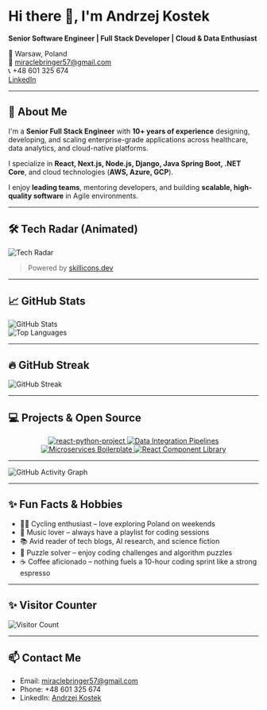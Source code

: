 # Hi there 👋, I'm Andrzej Kostek

**Senior Software Engineer | Full Stack Developer | Cloud & Data Enthusiast**  

📍 Warsaw, Poland  
📧 miraclebringer57@gmail.com  
📞 +48 601 325 674  
[LinkedIn](https://www.linkedin.com/in/andrzej-kostek-9a19a0388/)

---

## 🚀 About Me

I'm a **Senior Full Stack Engineer** with **10+ years of experience** designing, developing, and scaling enterprise-grade applications across healthcare, data analytics, and cloud-native platforms.  

I specialize in **React, Next.js, Node.js, Django, Java Spring Boot, .NET Core**, and cloud technologies (**AWS, Azure, GCP**).  

I enjoy **leading teams**, mentoring developers, and building **scalable, high-quality software** in Agile environments.

---

## 🛠 Tech Radar (Animated)

![Tech Radar](https://skillicons.dev/icons?i=python,java,csharp,js,ts,nodejs,react,nextjs,django,spring,aws,azure,gcp,docker,kubernetes,terraform,postgres,mysql,mongodb,kafka,rabbitmq,jest,pytest,tailwind,materialui)

> Powered by [skillicons.dev](https://skillicons.dev)

---

## 📈 GitHub Stats

![GitHub Stats](https://github-readme-stats.vercel.app/api?username=HickAI&show_icons=true&theme=radical)  
![Top Languages](https://github-readme-stats.vercel.app/api/top-langs/?username=HickAI&layout=compact&theme=radical)

---

## 🔥 GitHub Streak

![GitHub Streak](https://github-readme-streak-stats.herokuapp.com/?user=HickAI&theme=radical&hide_border=true)

---

## 💻 Projects & Open Source

<div align="center">
  <a href="https://github.com/HickAI/react-python">
    <img src="https://github-readme-stats.vercel.app/api/pin/?username=HickAI&repo=react-python&theme=radical" alt="react-python-project" />
  </a>
  <a href="https://github.com/HickAI/data-pipelines">
    <img src="https://github-readme-stats.vercel.app/api/pin/?username=HickAI&repo=data-pipelines&theme=radical" alt="Data Integration Pipelines" />
  </a>
  <a href="https://github.com/HickAI/microservices-boilerplate">
    <img src="https://github-readme-stats.vercel.app/api/pin/?username=HickAI&repo=microservices-boilerplate&theme=radical" alt="Microservices Boilerplate" />
  </a>
  <a href="https://github.com/HickAI/react-components">
    <img src="https://github-readme-stats.vercel.app/api/pin/?username=HickAI&repo=react-components&theme=radical" alt="React Component Library" />
  </a>
</div>

---

![GitHub Activity Graph](https://activity-graph.herokuapp.com/graph?username=HickAI&theme=radical&hide_border=true&area=true)

---

## ✨ Fun Facts & Hobbies

- 🚴‍♂️ Cycling enthusiast – love exploring Poland on weekends  
- 🎵 Music lover – always have a playlist for coding sessions  
- 📚 Avid reader of tech blogs, AI research, and science fiction  
- 🧩 Puzzle solver – enjoy coding challenges and algorithm puzzles  
- ☕ Coffee aficionado – nothing fuels a 10-hour coding sprint like a strong espresso  

---

## ✨ Visitor Counter

![Visitor Count](https://profile-counter.glitch.me/HickAI/count.svg)

---

## 📫 Contact Me

- Email: miraclebringer57@gmail.com  
- Phone: +48 601 325 674  
- LinkedIn: [Andrzej Kostek](https://www.linkedin.com/in/andrzej-kostek-9a19a0388/)  

